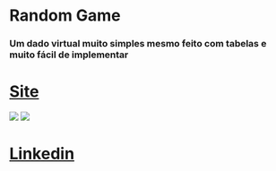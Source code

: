 <h1> Random Game </h1>
<h3>Um dado virtual muito simples mesmo feito com tabelas e muito fácil de implementar</h3>

<h1><a href = "https://ol0c.github.io/Random-Game/" target ="_blank">Site</a></h1>

<img src="https://i.imgur.com/734ebH2.png" />
<img src="https://i.imgur.com/Lge52rw.png" />

<h1><a href = "https://www.linkedin.com/in/carlos-eduardo-silva-santos-26634520a/" target ="_blank">Linkedin</a></h1>
